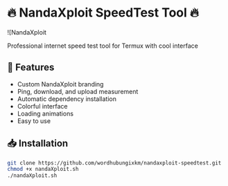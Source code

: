 # 🔥 NandaXploit SpeedTest Tool 🔥

![NandaXploit 

Professional internet speed test tool for Termux with cool interface

## 🚀 Features
- Custom NandaXploit branding
- Ping, download, and upload measurement
- Automatic dependency installation
- Colorful interface
- Loading animations
- Easy to use

## 📥 Installation
```bash
git clone https://github.com/wordhubungixkm/nandaxploit-speedtest.git
chmod +x nandaXploit.sh
./nandaXploit.sh
